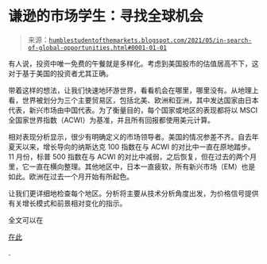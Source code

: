 <!--yml

category: 未分类

日期：2024-05-18 01:59:49

-->

# 谦逊的市场学生：寻找全球机会

> 来源：[`humblestudentofthemarkets.blogspot.com/2021/05/in-search-of-global-opportunities.html#0001-01-01`](https://humblestudentofthemarkets.blogspot.com/2021/05/in-search-of-global-opportunities.html#0001-01-01)

有人说，投资中唯一免费的午餐就是多样化。考虑到美国股市的估值居高不下，这对于基于美国的投资者尤其正确。

带着这样的想法，让我们快速地环游世界，看看机会在哪里，哪里没有。从地理上看，世界被划分为三个主要贸易区，包括北美、欧洲和亚洲，其中发达国家由日本代表，新兴市场由中国代表。为了衡量目的，每个国家或地区的表现都将以 MSCI 全国家世界指数（ACWI）为基准，并且所有回报都使用美元计算。

相对表现分析显示，很少有明确定义的市场领导者。美国的情况参差不齐。自去年夏天以来，增长导向的纳斯达克 100 指数在与 ACWI 的对比中一直在原地踏步。11 月份，标普 500 指数在与 ACWI 的对比中减弱，之后恢复，但在过去的两个月里，它一直在横向整理。其他地区中，日本一直疲软，所有新兴市场（EM）也是如此。欧洲在过去一个月开始有所起色。

让我们更详细地检查每个地区。分析将主要从技术分析角度出发，为价格信号提供有关增长模式和前景相对变化的指示。

全文可以在

[在此](https://humblestudentofthemarkets.com/2021/05/22/in-search-of-global-opportunities/)

.
